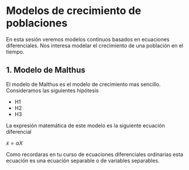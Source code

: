 # Modelos de crecimiento de poblaciones

En esta sesión veremos modelos continuos basados en ecuaciones diferenciales. Nos interesa modelar el crecimiento de una población en el tiempo.



## 1. Modelo de Malthus

El modelo de Malthus es el modelo de crecimiento mas sencillo. Consideramos las siguientes hipótesis

* H1
* H2
* H3

La expresión matemática de este modelo es la siguiente ecuación diferencial

$\dot{x}=\alpha X$

Como recordaras en tu curso de ecuaciones diferenciales ordinarias esta ecuación es una ecuación separable o de variables separables.
